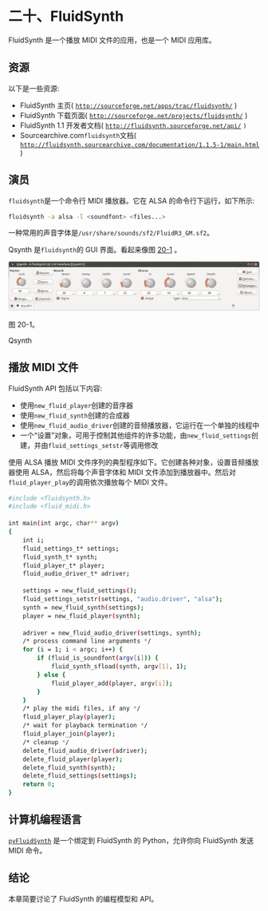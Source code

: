 # 二十、FluidSynth

FluidSynth 是一个播放 MIDI 文件的应用，也是一个 MIDI 应用库。

## 资源

以下是一些资源:

*   FluidSynth 主页( [`http://sourceforge.net/apps/trac/fluidsynth/`](http://sourceforge.net/apps/trac/fluidsynth/) )
*   FluidSynth 下载页面( [`http://sourceforge.net/projects/fluidsynth/`](http://sourceforge.net/projects/fluidsynth/) )
*   FluidSynth 1.1 开发者文档( [`http://fluidsynth.sourceforge.net/api/`](http://fluidsynth.sourceforge.net/api/) `)`
*   Sourcearchive.com`fluidsynth`文档( [`http://fluidsynth.sourcearchive.com/documentation/1.1.5-1/main.html`](http://fluidsynth.sourcearchive.com/documentation/1.1.5-1/main.html) )

## 演员

`fluidsynth`是一个命令行 MIDI 播放器。它在 ALSA 的命令行下运行，如下所示:

```sh
fluidsynth -a alsa -l <soundfont> <files...>

```

一种常用的声音字体是`/usr/share/sounds/sf2/FluidR3_GM.sf2`。

Qsynth 是`fluidsynth`的 GUI 界面。看起来像图 [20-1](#Fig1) 。

![A435426_1_En_20_Fig1_HTML.jpg](img/A435426_1_En_20_Fig1_HTML.jpg)

图 20-1。

Qsynth

## 播放 MIDI 文件

FluidSynth API 包括以下内容:

*   使用`new_fluid_player`创建的音序器
*   使用`new_fluid_synth`创建的合成器
*   使用`new_fluid_audio_driver`创建的音频播放器，它运行在一个单独的线程中
*   一个“设置”对象，可用于控制其他组件的许多功能，由`new_fluid_settings`创建，并由`fluid_settings_setstr`等调用修改

使用 ALSA 播放 MIDI 文件序列的典型程序如下。它创建各种对象，设置音频播放器使用 ALSA，然后将每个声音字体和 MIDI 文件添加到播放器中。然后对`fluid_player_play`的调用依次播放每个 MIDI 文件。

```sh
#include <fluidsynth.h>
#include <fluid_midi.h>

int main(int argc, char** argv)
{
    int i;
    fluid_settings_t* settings;
    fluid_synth_t* synth;
    fluid_player_t* player;
    fluid_audio_driver_t* adriver;

    settings = new_fluid_settings();
    fluid_settings_setstr(settings, "audio.driver", "alsa");
    synth = new_fluid_synth(settings);
    player = new_fluid_player(synth);

    adriver = new_fluid_audio_driver(settings, synth);
    /* process command line arguments */
    for (i = 1; i < argc; i++) {
        if (fluid_is_soundfont(argv[i])) {
            fluid_synth_sfload(synth, argv[1], 1);
        } else {
            fluid_player_add(player, argv[i]);
        }
    }
    /* play the midi files, if any */
    fluid_player_play(player);
    /* wait for playback termination */
    fluid_player_join(player);
    /* cleanup */
    delete_fluid_audio_driver(adriver);
    delete_fluid_player(player);
    delete_fluid_synth(synth);
    delete_fluid_settings(settings);
    return 0;
}

```

## 计算机编程语言

[`pyFluidSynth`](http://code.google.com/p/pyfluidsynth/) 是一个绑定到 FluidSynth 的 Python，允许你向 FluidSynth 发送 MIDI 命令。

## 结论

本章简要讨论了 FluidSynth 的编程模型和 API。